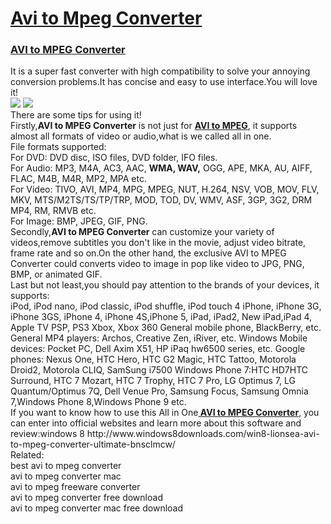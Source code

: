 
<h1><a href="http://www.lionsea.com/product_avitompegconverterultimate.php">Avi to Mpeg Converter</a></h1><h3><b></a>
<a href="http://www.lionsea.com/product_avitompegconverterultimate.php">AVI to MPEG Converter</a></h3></b>It is a super fast converter with high compatibility to solve your annoying conversion problems.It has concise and easy to use interface.You will love it!<br /> <a href="http://lionsea.downhere.hop.clickbank.net/?tid=song&tu=convmacdown"><img src="http://1.bp.blogspot.com/-hEM26zbhq94/U0sy3pWKlJI/AAAAAAAAACY/FG1--LOh-NQ/s1600/81a024af8a73929fe2a53f6ae72161e4.png" /></a>  <a href="http://www.lionsea.com/download/video/Lionsea_AVI_To_MPEG_Converter_Ultimate_Setup.exe"><img src="http://2.bp.blogspot.com/-ItLtMkxU2zU/U0symCF6ncI/AAAAAAAAACQ/y8dqQ1zdbsI/s1600/6e85d9e9e4babceda358076407c01a6b.png" /></a><br />There are some tips for using it!<br />Firstly,<strong>AVI to MPEG Converter</strong> is not just for <b><a href="http://www.lionsea.com/product_avitompegconverterultimate.php">AVI to MPEG</b></a>, it supports almost all formats of video or audio,what is we called all in one.<br />File formats supported:<br />For DVD: DVD disc, ISO files, DVD folder, IFO files.<br />For Audio: MP3, M4A, AC3, AAC, <b>WMA, WAV,</b> OGG, APE, MKA, AU, AIFF, FLAC, M4B, M4R, MP2, MPA etc.<br />For Video: TIVO, AVI, MP4, MPG, MPEG, NUT, H.264, NSV, VOB, MOV, FLV, MKV, MTS/M2TS/TS/TP/TRP, MOD, TOD, DV, WMV, ASF, 3GP, 3G2, DRM MP4, RM, RMVB etc.<br />For Image: BMP, JPEG, GIF, PNG.<br />Secondly,<strong>AVI to MPEG Converter</strong> can customize your variety of videos,remove subtitles you don't like in the movie, adjust  video bitrate, frame rate and so on.On the other hand, the exclusive AVI to MPEG Converter could converts video to image in pop  like video to JPG, PNG, BMP, or animated GIF.<br />Last but not least,you should pay attention to the brands of your devices, it supports:<br />iPod, iPod nano, iPod classic, iPod shuffle, iPod touch 4 iPhone, iPhone 3G, iPhone 3GS, iPhone 4, iPhone 4S,iPhone 5, iPad, iPad2, New iPad,iPad 4, Apple TV PSP, PS3 Xbox, Xbox 360 General mobile phone, BlackBerry, etc. General MP4 players: Archos, Creative Zen, iRiver, etc. Windows Mobile devices: Pocket PC, Dell Axim X51, HP iPaq hw6500 series, etc. Google phones: Nexus One, HTC Hero, HTC G2 Magic, HTC Tattoo, Motorola Droid2, Motorola CLIQ, SamSung i7500 Windows Phone 7:HTC HD7HTC Surround, HTC 7 Mozart, HTC 7 Trophy, HTC 7 Pro, LG Optimus 7, LG Quantum/Optimus 7Q, Dell Venue Pro, Samsung Focus, Samsung Omnia 7,Windows Phone 8,Windows Phone 9 etc.<br />If you want to know how to use this All in One<b><a href="http://www.lionsea.com/product_avitompegconverterultimate.php"> AVI to MPEG Converter</b></a>, you can enter into official websites and learn more about this software and review:windows 8 http://www.windows8downloads.com/win8-lionsea-avi-to-mpeg-converter-ultimate-bnsclmcw/<a href="http://www.windows8downloads.com/win8-lionsea-avi-to-mpeg-converter-ultimate-bnsclmcw/"></a></center>
<br />Related:<br />
best avi to mpeg converter<br />
avi to mpeg converter mac<br />
avi to mpeg freeware converter<br />
avi to mpeg converter free download<br />
avi to mpeg converter mac free download<br />
  
